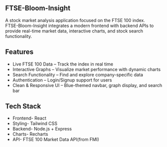 ## FTSE-Bloom-Insight  

A stock market analysis application focused on the FTSE 100 index.  
FTSE-Bloom-Insight integrates a modern frontend with backend APIs to provide real-time market data, interactive charts, and stock search functionality.  

## Features  

-  Live FTSE 100 Data – Track the index in real time  
-  Interactive Graphs – Visualize market performance with dynamic charts  
-  Search Functionality – Find and explore company-specific data  
-  Authentication – Login/Signup support for users  
-  Clean & Responsive UI – Blue-themed navbar, graph display, and search bar  

## Tech Stack  

- Frontend- React
- Styling- Tailwind CSS
- Backend- Node.js + Express
- Charts- Recharts
- API- FTSE 100 Market Data API(from FMI)

